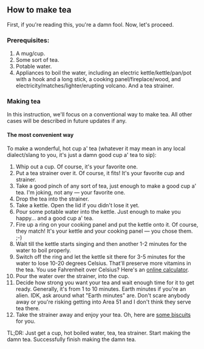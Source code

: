 ## How to make tea

First, if you're reading this, you're a damn fool. Now, let's proceed.

### Prerequisites:

1. A mug/cup.
2. Some sort of tea.
3. Potable water.
4. Appliances to boil the water, including an electric kettle/kettle/pan/pot with a hook and a long stick, a cooking panel/fireplace/wood, and electricity/matches/lighter/erupting volcano. And a tea strainer.

### Making tea

In this instruction, we'll focus on a conventional way to make tea. All other cases will be described in future updates if any.

#### The most convenient way

To make a wonderful, hot cup a' tea (whatever it may mean in any local dialect/slang to you, it's just a damn good cup a' tea to sip):

1. Whip out a cup. Of course, it's your favorite one.
2. Put a tea strainer over it. Of course, it fits! It's your favorite cup and strainer.
3. Take a good pinch of any sort of tea, just enough to make a good cup a' tea. I'm joking, not any — your favorite one.
4. Drop the tea into the strainer.
5. Take a kettle. Open the lid if you didn't lose it yet.
6. Pour some potable water into the kettle. Just enough to make you happy... and a good cup a' tea.
7. Fire up a ring on your cooking panel and put the kettle onto it. Of course, they match! It's your kettle and your cooking panel — you chose them. ;-)
8. Wait till the kettle starts singing and then another 1-2 minutes for the water to boil properly.
9. Switch off the ring and let the kettle sit there for 3-5 minutes for the water to lose 10-20 degrees Celsius. That'll preserve more vitamins in the tea. You use Fahrenheit over Celsius? Here's an [online calculator](https://www.metric-conversions.org/temperature/fahrenheit-to-celsius.htm).
10. Pour the water over the strainer, into the cup.
11. Decide how strong you want your tea and wait enough time for it to get ready. Generally, it's from 1 to 10 minutes.
    Earth minutes if you're an alien. IDK, ask around what "Earth minutes" are. Don't scare anybody away or you're risking getting into Area 51 and I don't think they serve tea there.
12. Take the strainer away and enjoy your tea. Oh, here are [some biscuits](https://kristineskitchenblog.com/wp-content/uploads/2020/04/biscuits-1200-1-of-1.jpg) for you.


TL;DR: Just get a cup, hot boiled water, tea, tea strainer. Start making the damn tea. Successfully finish making the damn tea.
